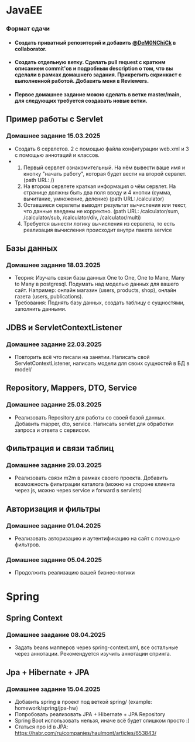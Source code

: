# JavaEE
### Формат сдачи 
- #### Cоздать приватный репозиторий и добавить [@DeM0NChiCk](https://github.com/DeM0NChiCk) в collaborator.
- #### Создать отдельную ветку. Сделать pull request с кратким описанием commit'ов и подробным description о том, что вы сделали в рамках домашнего задания. Прикрепить скринкаст с выполненной работой. Добавить меня в Reviewers.
- #### Первое домашнее задание можно сделать в ветке master/main, для следующих требуется создавать новые ветки.

## Пример работы с Servlet
### Домашнее задание 15.03.2025
-  Создать 6 сервлетов. 2 с помощью файла конфигурации web.xml и 3 с помощью аннотаций и классов. 
-   1. Первый сервлет ознакомительный. На нём вывести ваше имя и кнопку "начать работу", которая будет вести на второй сервлет. (path URL: /)
    2. На втором сервлете краткая информация о чём сервлет. На странице должны быть два поля вводу и 4 кнопки (сумма, вычитание, умножение, деление) (path URL: /calculator)
    3. Оставшиеся сервлеты выводят результат вычисления или текст, что данные введены не корректно. (path URL: /calculator/sum, /calculator/sub, /calculator/div, /calculator/multi)
    4. Требуется вынести логику вычисления из сервлета, то есть реализация вычисления происходит внутри пакета service

## Базы данных

### Домашнее задание 18.03.2025
- Теория: Изучать связи базы данных One to One, One to Mane, Many to Many в postgresql. Подумать над моделью данных для вашего сайт. Например: онлайн магазин (users, products, shop), онлайн газета (users, publications).
- Требования: Поднять базу данных, создать таблицу с сущностями, заполнить данными.

## JDBS и ServletContextListener

### Домашнее задание 22.03.2025
- Повторить всё что писали на занятии. Написать свой ServletContextListener, написать модели для своих сущностей в БД в model/

## Repository, Mappers, DTO, Service

### Домашнее задание 25.03.2025
- Реализовать Repository для работы со своей базой данных. Добавить mapper, dto, service. Написать servlet для обработки запроса и ответа с сервисом. 

## Фильтрация и связи таблиц

### Домашнее задание 29.03.2025
- Реализовать связи m2m в рамках своего проекта. Добавить возможность фильтрации каталога (можно на стороне клиента через js, можно через service и forward в servlets)

## Авторизация и фильтры

### Домашнее задание 01.04.2025
- Реализовать авторизацию и аутентификацию на сайт с помощью фильтров.

### Домашнее задание 05.04.2025
- Продолжить реализацию вашей бизнес-логики

# Spring

## Spring Context

### Домашнее заадание 08.04.2025
- Задать beans мапперов через spring-context.xml, все остальные через аннотации. Рекомендуется изучить аннотации спринга.

## Jpa + Hibernate + JPA

### Домашнее задание 15.04.2025
- Добавить spring в проект под веткой spring/ (example: homework/spring/jpa-hw)
- Попробовать реализовать JPA + Hibernate + JPA Repository
- Spring Boot использовать нельзя, иначе всё будет слишком просто :)
- Статься про id в JPA: https://habr.com/ru/companies/haulmont/articles/653843/